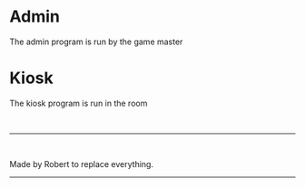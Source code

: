 # Admin
The admin program is run by the game master

# Kiosk
The kiosk program is run in the room

</br>

---

</br>

Made by Robert to replace everything.

---

</br>

